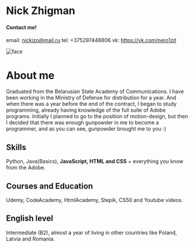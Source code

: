 # Nick Zhigman   
####  Сontact me!
  email: nickizo@mail.ru
  tel: +375297448806
  vk: https://vk.com/nero1zit
  
![face](https://sun9-75.userapi.com/impf/c840432/v840432515/642ee/Lrwtr3ibmFM.jpg?size=400x0&quality=90&crop=1,90,1083,1083&sign=a57b34e7e24aeec9d6fda04969246ca0&ava=1)


# About me 

Graduated from the Belarusian State Academy of Communications. I have been working in the Ministry of Defense for distribution for a year. And when there was a year before the end of the contract, I began to study programming, already having knowledge of the full suite of Adobe programs. Initially I planned to go to the position of motion-design, but then I decided that there was enough gunpowder in me to become a programmer, and as you can see, gunpowder brought me to you :)

## Skills 

Python, Java(Basics), **JavaScript, HTML and CSS** + everything you know from the Adobe.

## Courses and Education

Udemy, CodeAcademy, HtmlAcademy, Stepik, CS50 and Youtube videos.

## English level 

Intermediate (B2), almost a year of living in other countries like Poland, Latvia and Romania.